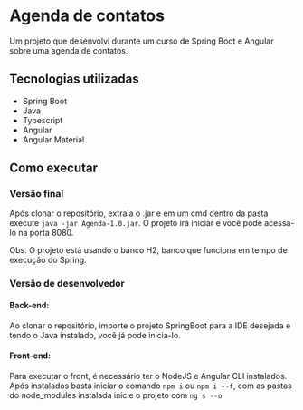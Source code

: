 # Agenda de contatos
Um projeto que desenvolvi durante um curso de Spring Boot e Angular sobre uma agenda de contatos.
## Tecnologias utilizadas
- Spring Boot
- Java
- Typescript
- Angular
- Angular Material
## Como executar
### Versão final
  Após clonar o repositório, extraia o .jar e em um cmd dentro da pasta execute ```java -jar Agenda-1.0.jar```.
  O projeto irá iniciar e você pode acessa-lo na porta 8080. 

  Obs. O projeto está usando o banco H2, banco que funciona em tempo de execução do Spring.
### Versão de desenvolvedor
#### Back-end:
  Ao clonar o repositório, importe o projeto SpringBoot para a IDE desejada e tendo o Java instalado, você já pode inicia-lo.
#### Front-end:
  Para executar o front, é necessário ter o NodeJS e Angular CLI instalados. Após instalados basta iniciar o comando ```npm i``` ou ```npm i --f```, com as pastas do node_modules instalada inicie o projeto com ```ng s --o```
